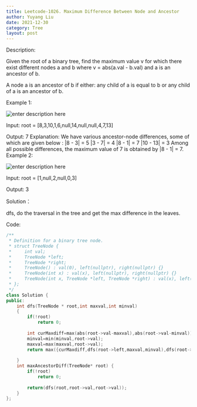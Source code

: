 ```yaml
---
title: Leetcode-1026. Maximum Difference Between Node and Ancestor
author: Yuyang Liu
date: 2021-12-30
category: Tree
layout: post
---
```


Description:

Given the root of a binary tree, find the maximum value v for which there exist different nodes a and b where v = abs(a.val - b.val) and a is an ancestor of b.

A node a is an ancestor of b if either: any child of a is equal to b or any child of a is an ancestor of b.

 

Example 1:

![enter description here](https://assets.leetcode.com/uploads/2020/11/09/tmp-tree.jpg)


Input: root = [8,3,10,1,6,null,14,null,null,4,7,13]

Output: 7
Explanation: We have various ancestor-node differences, some of which are given below :
|8 - 3| = 5
|3 - 7| = 4
|8 - 1| = 7
|10 - 13| = 3
Among all possible differences, the maximum value of 7 is obtained by |8 - 1| = 7.
Example 2:

![enter description here](https://assets.leetcode.com/uploads/2020/11/09/tmp-tree-1.jpg)


Input: root = [1,null,2,null,0,3]

Output: 3

Solution：

dfs, do the traversal in the tree and get the max difference in the leaves.

Code: 

``` c++
/**
 * Definition for a binary tree node.
 * struct TreeNode {
 *     int val;
 *     TreeNode *left;
 *     TreeNode *right;
 *     TreeNode() : val(0), left(nullptr), right(nullptr) {}
 *     TreeNode(int x) : val(x), left(nullptr), right(nullptr) {}
 *     TreeNode(int x, TreeNode *left, TreeNode *right) : val(x), left(left), right(right) {}
 * };
 */
class Solution {
public:
    int dfs(TreeNode * root,int maxval,int minval)
    {
        if(!root)
            return 0;
        
        int curMaxdiff=max(abs(root->val-maxval),abs(root->val-minval));
        minval=min(minval,root->val);
        maxval=max(maxval,root->val);
        return max({curMaxdiff,dfs(root->left,maxval,minval),dfs(root->right,maxval,minval)});
        
    }
    int maxAncestorDiff(TreeNode* root) {
        if(!root)
            return 0;
        
        return(dfs(root,root->val,root->val));
    }
};
```